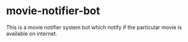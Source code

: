 # movie-notifier-bot
This is a movie notifier system bot which notify if the particular movie is available on internet.

